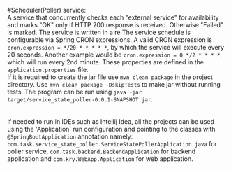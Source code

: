 #Scheduler(Poller) service: 
<br>
A service that concurrently checks each "external service" for availability and marks "OK" only if HTTP 200 response is received. Otherwise "Failed" is marked. The service is written in a re The service schedule is configurable via Spring CRON expressions. A valid CRON expression is ```cron.expression = */20 * * * * *```, by which the service will execute every 20 seconds. Another example would be ```cron.expression = 0 */2 * * * *```, which will run every 2nd minute. These properties are defined in the ```application.properties``` file.
<br>If it is required to create the jar file use ```mvn clean package``` in the project directory. Use ```mvn clean package -DskipTests``` to make jar without running tests. The program can be run using ```java -jar target/service_state_poller-0.0.1-SNAPSHOT.jar```.
<br/><br/>
<br>If needed to run in IDEs such as Intellij Idea, all the projects can be used using the 'Application' run configuration and pointing to the classes with ```@SpringBootApplication``` annotation namely: ```com.task.service_state_poller.ServiceStatePollerApplication.java``` for poller service, ```com.task.backend.BackendApplication``` for backend application and ```com.kry.WebApp.Application``` for web application.<br/>
